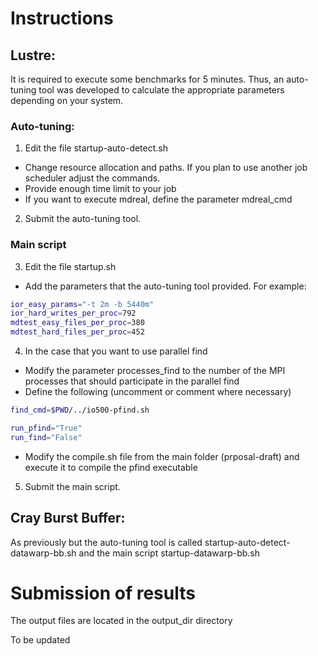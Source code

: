 # Instructions


## Lustre:

It is required to execute some benchmarks for 5 minutes. Thus, an auto-tuning tool was developed to calculate the appropriate parameters depending on your system.

### Auto-tuning:

1) Edit the file startup-auto-detect.sh

* Change resource allocation and paths. If you plan to use another job scheduler adjust the commands.
* Provide enough time limit to your job
* If you want to execute mdreal, define the parameter mdreal_cmd 
 
2) Submit the auto-tuning tool.

### Main script

3) Edit the file startup.sh


* Add the parameters that the auto-tuning tool provided. For example:

```bash
ior_easy_params="-t 2m -b 5440m"
ior_hard_writes_per_proc=792
mdtest_easy_files_per_proc=380
mdtest_hard_files_per_proc=452
```
4) In the case that you want to use parallel find

* Modify the parameter processes_find to the number of the MPI processes that should participate in the parallel find
* Define the following (uncomment or comment where necessary)

```bash
find_cmd=$PWD/../io500-pfind.sh

run_pfind="True"
run_find="False"
```
* Modify the compile.sh file from the main folder (prposal-draft) and execute it to compile the pfind executable

5) Submit the main script.

## Cray Burst Buffer:

As previously but the auto-tuning tool is called startup-auto-detect-datawarp-bb.sh and the main script startup-datawarp-bb.sh



# Submission of results

The output files are located in the output_dir directory

To be updated

